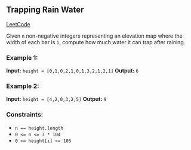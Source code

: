 ## Trapping Rain Water

[LeetCode](https://leetcode.com/problems/trapping-rain-water/)

Given `n` non-negative integers representing an elevation map where the width of each bar is `1`, compute how much water it can trap after raining.

### Example 1:

**Input:** `height = [0,1,0,2,1,0,1,3,2,1,2,1]`
**Output:** `6`

### Example 2:

**Input:** `height = [4,2,0,3,2,5]`
**Output:** `9`
 
### Constraints:

- `n == height.length`
- `0 <= n <= 3 * 104`
- `0 <= height[i] <= 105`